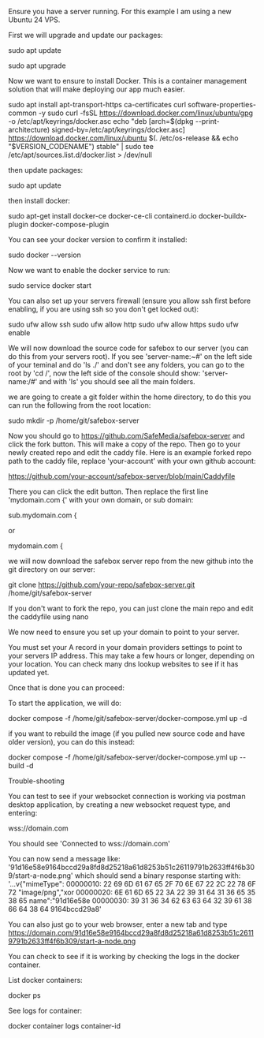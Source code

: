 Ensure you have a server running. For this example I am using a new Ubuntu 24 VPS.

First we will upgrade and update our packages:

sudo apt update

sudo apt upgrade

Now we want to ensure to install Docker. This is a container management solution that will make deploying our app much easier.

sudo apt install apt-transport-https ca-certificates curl software-properties-common -y
sudo curl -fsSL https://download.docker.com/linux/ubuntu/gpg -o /etc/apt/keyrings/docker.asc
echo "deb [arch=$(dpkg --print-architecture) signed-by=/etc/apt/keyrings/docker.asc] https://download.docker.com/linux/ubuntu $(. /etc/os-release && echo "$VERSION_CODENAME") stable" | sudo tee /etc/apt/sources.list.d/docker.list > /dev/null

then update packages:

sudo apt update

then install docker:

sudo apt-get install docker-ce docker-ce-cli containerd.io docker-buildx-plugin docker-compose-plugin

You can see your docker version to confirm it installed:

sudo docker --version

Now we want to enable the docker service to run:

sudo service docker start

You can also set up your servers firewall (ensure you allow ssh first before enabling, if you are using ssh so you don't get locked out):

sudo ufw allow ssh
sudo ufw allow http
sudo ufw allow https
sudo ufw enable

We will now download the source code for safebox to our server (you can do this from your servers root). If you see 'server-name:~#' on the left side of your teminal and do 'ls ./' and don't see any folders, you can go to the root by 'cd /', now the left side of the console should show: 'server-name:/#' and with 'ls' you should see all the main folders.

we are going to create a git folder within the home directory, to do this you can run the following from the root location:

sudo mkdir -p /home/git/safebox-server

Now you should go to https://github.com/SafeMedia/safebox-server and click the fork button. This will make a copy of the repo. Then go to your newly created repo and edit the caddy file. Here is an example forked repo path to the caddy file, replace 'your-account' with your own github account:

https://github.com/your-account/safebox-server/blob/main/Caddyfile

There you can click the edit button. Then replace the first line 'mydomain.com {' with your own domain, or sub domain:

sub.mydomain.com {

or

mydomain.com {

we will now download the safebox server repo from the new github into the git directory on our server:

git clone https://github.com/your-repo/safebox-server.git /home/git/safebox-server

If you don't want to fork the repo, you can just clone the main repo and edit the caddyfile using nano

We now need to ensure you set up your domain to point to your server.

You must set your A record in your domain providers settings to point to your servers IP address. This may take a few hours or longer, depending on your location. You can check many dns lookup websites to see if it has updated yet.

Once that is done you can proceed:

To start the application, we will do:

docker compose -f /home/git/safebox-server/docker-compose.yml up -d

if you want to rebuild the image (if you pulled new source code and have older version), you can do this instead:

docker compose -f /home/git/safebox-server/docker-compose.yml up --build -d

Trouble-shooting

You can test to see if your websocket connection is working via postman desktop application, by creating a new websocket request type, and entering:

wss://domain.com

You should see 'Connected to wss://domain.com'

You can now send a message like: '91d16e58e9164bccd29a8fd8d25218a61d8253b51c26119791b2633ff4f6b309/start-a-node.png' which should send a binary response starting with: '...v{"mimeType":
00000010: 22 69 6D 61 67 65 2F 70 6E 67 22 2C 22 78 6F 72 "image/png","xor
00000020: 6E 61 6D 65 22 3A 22 39 31 64 31 36 65 35 38 65 name":"91d16e58e
00000030: 39 31 36 34 62 63 63 64 32 39 61 38 66 64 38 64 9164bccd29a8'

You can also just go to your web browser, enter a new tab and type https://domain.com/91d16e58e9164bccd29a8fd8d25218a61d8253b51c26119791b2633ff4f6b309/start-a-node.png

You can check to see if it is working by checking the logs in the docker container.

List docker containers:

docker ps

See logs for container:

docker container logs container-id
